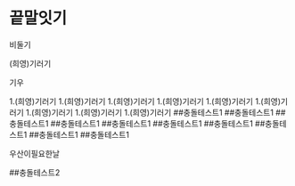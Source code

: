 # 끝말잇기

비둘기

(희영)기러기

기우

1.(희영)기러기
1.(희영)기러기
1.(희영)기러기
1.(희영)기러기
1.(희영)기러기
1.(희영)기러기
1.(희영)기러기
1.(희영)기러기
1.(희영)기러기
##충돌테스트1
##충돌테스트1
##충돌테스트1
##충돌테스트1
##충돌테스트1
##충돌테스트1
##충돌테스트1
##충돌테스트1
##충돌테스트1
##충돌테스트1

우산이필요한날

##충돌테스트2
